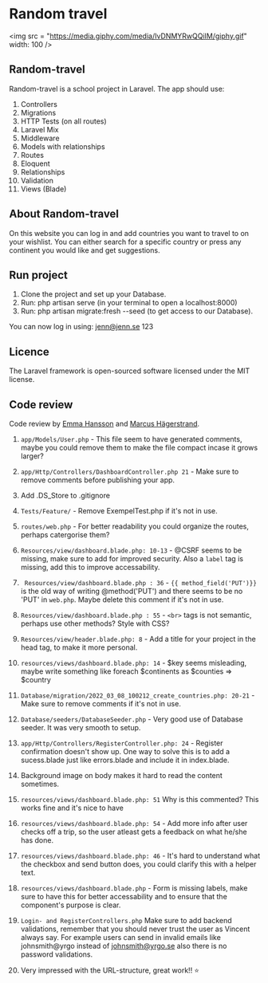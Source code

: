 # Random travel

<img src = "https://media.giphy.com/media/IvDNMYRwQQiIM/giphy.gif" width: 100 />

## Random-travel

Random-travel is a school project in Laravel. The app should use:

1. Controllers
2. Migrations
3. HTTP Tests (on all routes)
4. Laravel Mix
5. Middleware
6. Models with relationships
7. Routes
8. Eloquent
9. Relationships
10. Validation
11. Views (Blade)

## About Random-travel

On this website you can log in and add countries you want to travel to on your wishlist. You can either search for a specific country or press any continent you would like and get suggestions.

## Run project

1. Clone the project and set up your Database.
2. Run: php artisan serve (in your terminal to open a localhost:8000)
3. Run: php artisan migrate:fresh --seed (to get access to our Database).

You can now log in using: jenn@jenn.se 123

## Licence

The Laravel framework is open-sourced software licensed under the MIT license.

## Code review

Code review by [Emma Hansson](https://github.com/h-emma) and [Marcus Hägerstrand](https://github.com/marcusxyz).

1. `app/Models/User.php` - This file seem to have generated comments, maybe you could remove them to make the file compact incase it grows larger?

2. `app/Http/Controllers/DashboardController.php 21` - Make sure to remove comments before publishing your app.

3. Add .DS_Store to .gitignore

4. `Tests/Feature/` - Remove ExempelTest.php if it's not in use.

5. `routes/web.php` - For better readability you could organize the routes, perhaps catergorise them?

6. `Resources/view/dashboard.blade.php: 10-13` - @CSRF seems to be missing, make sure to add for improved security. Also a `label` tag is missing, add this to improve accessability.

7. ` Resources/view/dashboard.blade.php : 36` - `{{ method_field('PUT')}}` is the old way of writing @method('PUT') and there seems to be no 'PUT' in `web.php`. Maybe delete this comment if it's not in use.

8. `Resources/view/dashboard.blade.php : 55` - `<br>` tags is not semantic, perhaps use other methods? Style with CSS?

9. `Resources/view/header.blade.php: 8` - Add a title for your project in the head tag, to make it more personal.

10. `resources/views/dashboard.blade.php: 14` - $key seems misleading, maybe write something like foreach $continents as $counties => $country

11. `Database/migration/2022_03_08_100212_create_countries.php: 20-21` - Make sure to remove comments if it's not in use.

12. `Database/seeders/DatabaseSeeder.php` - Very good use of Database seeder. It was very smooth to setup.

13. `app/Http/Controllers/RegisterController.php: 24` - Register confirmation doesn't show up. One way to solve this is to add a sucess.blade just like errors.blade and include it in index.blade.

14. Background image on body makes it hard to read the content sometimes.

15. `resources/views/dashboard.blade.php: 51` Why is this commented? This works fine and it's nice to have

16. `resources/views/dashboard.blade.php: 54` - Add more info after user checks off a trip, so the user atleast gets a feedback on what he/she has done.

17. `resources/views/dashboard.blade.php: 46` - It's hard to understand what the checkbox and send button does, you could clarify this with a helper text.

18. `resources/views/dashboard.blade.php` - Form is missing labels, make sure to have this for better accessability and to ensure that the component's purpose is clear.

19. `Login- and RegisterControllers.php` Make sure to add backend validations, remember that you should never trust the user as Vincent always say. For example users can send in invalid emails like johnsmith@yrgo instead of johnsmith@yrgo.se also there is no password validations.

20. Very impressed with the URL-structure, great work!! ⭐️
